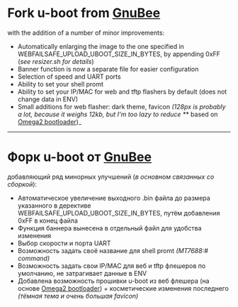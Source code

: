 # Fork u-boot from [GnuBee](https://github.com/gnubee-git/GnuBee-MT76x8-uboot) 
with the addition of a number of minor improvements:

- Automatically enlarging the image to the one specified in WEBFAILSAFE_UPLOAD_UBOOT_SIZE_IN_BYTES, by appending 0xFF (_see resizer.sh for details_)
- Banner function is now a separate file for easier configuration
- Selection of speed and UART ports
- Ability to set your shell promt
- Ability to set your IP/MAC for web and tftp flashers by default (does not change data in ENV)
- Small additions for web flasher: dark theme, favicon _(128px is probably a lot, because it weighs 12kb, but I'm too lazy to reduce *_* based on [Omega2 bootloader](https://github.com/OnionIoT/omega2-bootloader/tree/master/httpd/vendors/onion))_

----------------------------------

# Форк u-boot от [GnuBee](https://github.com/gnubee-git/GnuBee-MT76x8-uboot) 
добавляющий ряд минорных улучшений (_в основном связанных со сборкой_):

- Автоматическое увеличение выходного .bin файла до размера указанного в дерективе WEBFAILSAFE_UPLOAD_UBOOT_SIZE_IN_BYTES, путём добавления 0xFF в конец файла
- Функция баннера вынесена в отдельный файл для удобства изменения
- Выбор скорости и порта UART
- Возможность задать своё название для shell promt _(MT7688:# command)_
- Возможность задать свои IP/MAC для веб и tftp флешеров по умолчанию, не затрагивает данные в ENV
- Добавлена возможность прошивки u-boot из веб флешера (на основе [Omega2 bootloader](https://github.com/OnionIoT/omega2-bootloader/tree/master/httpd/vendors/onion)) + косметические изменения последнего _(тёмная тема и очень большая favicon)_ 